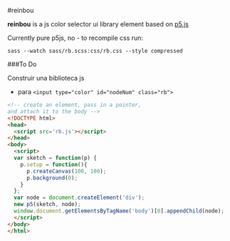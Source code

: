 #reinbou

**reinbou** is a js color selector ui library element based on [p5.js](https://p5js.org)

Currently pure p5js, no - to recompile css run:

`sass --watch sass/rb.scss:css/rb.css --style compressed`


###To Do

Construir una biblioteca js
* para `<input type="color" id="nodeNum" class="rb">`

```html
<!-- create an element, pass in a pointer,
and attach it to the body -->
<!DOCTYPE html>
<head>
  <script src='rb.js'></script>
</head>
<body>
  <script>
  var sketch = function(p) {
    p.setup = function(){
      p.createCanvas(100, 100);
      p.background(0);
    }
  };
  var node = document.createElement('div');
  new p5(sketch, node);
  window.document.getElementsByTagName('body')[0].appendChild(node);
  </script>
</body>
</html>
```